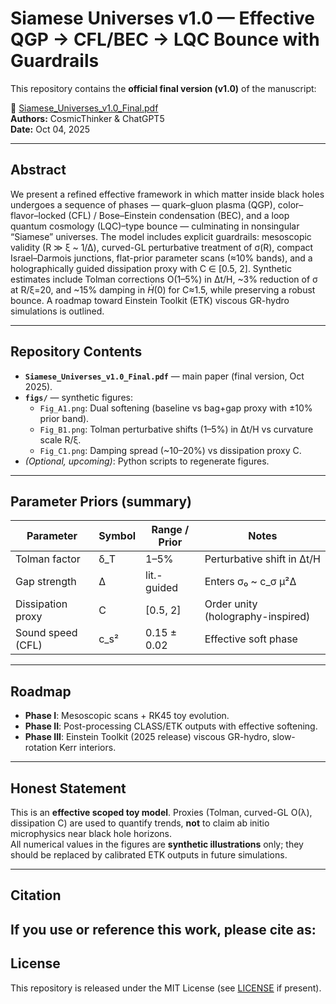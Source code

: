# Siamese Universes v1.0 — Effective QGP → CFL/BEC → LQC Bounce with Guardrails

This repository contains the **official final version (v1.0)** of the manuscript:

📄 [Siamese_Universes_v1.0_Final.pdf](./Siamese_Universes_v1.0_FinalA.pdf)  
**Authors:** CosmicThinker & ChatGPT5  
**Date:** Oct 04, 2025  

---

## Abstract
We present a refined effective framework in which matter inside black holes undergoes a sequence of phases — quark–gluon plasma (QGP), color–flavor–locked (CFL) / Bose–Einstein condensation (BEC), and a loop quantum cosmology (LQC)–type bounce — culminating in nonsingular “Siamese” universes. The model includes explicit guardrails: mesoscopic validity (R ≫ ξ ~ 1/Δ), curved-GL perturbative treatment of σ(R), compact Israel–Darmois junctions, flat-prior parameter scans (≈10% bands), and a holographically guided dissipation proxy with C ∈ [0.5, 2]. Synthetic estimates include Tolman corrections O(1–5%) in Δt/H, ~3% reduction of σ at R/ξ=20, and ~15% damping in $\dot{H}(0)$ for C≈1.5, while preserving a robust bounce. A roadmap toward Einstein Toolkit (ETK) viscous GR-hydro simulations is outlined.

---

## Repository Contents
- **`Siamese_Universes_v1.0_Final.pdf`** — main paper (final version, Oct 2025).
- **`figs/`** — synthetic figures:
  - `Fig_A1.png`: Dual softening (baseline vs bag+gap proxy with ±10% prior band).  
  - `Fig_B1.png`: Tolman perturbative shifts (1–5%) in Δt/H vs curvature scale R/ξ.  
  - `Fig_C1.png`: Damping spread (~10–20%) vs dissipation proxy C.  
- *(Optional, upcoming)*: Python scripts to regenerate figures.

---

## Parameter Priors (summary)
| Parameter         | Symbol   | Range / Prior   | Notes                                   |
|-------------------|----------|-----------------|-----------------------------------------|
| Tolman factor     | δ_T      | 1–5%            | Perturbative shift in Δt/H              |
| Gap strength      | Δ        | lit.-guided     | Enters σ₀ ~ c_σ μ²Δ                     |
| Dissipation proxy | C        | [0.5, 2]        | Order unity (holography-inspired)       |
| Sound speed (CFL) | c_s²     | 0.15 ± 0.02     | Effective soft phase                    |

---

## Roadmap
- **Phase I**: Mesoscopic scans + RK45 toy evolution.  
- **Phase II**: Post-processing CLASS/ETK outputs with effective softening.  
- **Phase III**: Einstein Toolkit (2025 release) viscous GR-hydro, slow-rotation Kerr interiors.  

---

## Honest Statement
This is an **effective scoped toy model**. Proxies (Tolman, curved-GL O(λ), dissipation C) are used to quantify trends, **not** to claim ab initio microphysics near black hole horizons.  
All numerical values in the figures are **synthetic illustrations** only; they should be replaced by calibrated ETK outputs in future simulations.

---

## Citation
If you use or reference this work, please cite as: 
---

## License
This repository is released under the MIT License (see [LICENSE](./LICENSE) if present).

